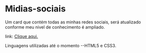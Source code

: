 # Midias-sociais
Um card que contém todas as minhas redes sociais, será atualizado conforme meu nivel de conhecimento é ampliado.

link: <a href="https://https://davidferreirad1.github.io/Midias-sociais/index.html" target="_blank" >Clique aqui.</a>

Linguagens utilizadas até o momento
--HTML5 e CSS3.
